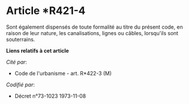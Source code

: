 # Article *R421-4

Sont également dispensés de toute formalité au titre du présent code, en raison de leur nature, les canalisations, lignes ou
câbles, lorsqu'ils sont souterrains.

**Liens relatifs à cet article**

_Cité par_:

  - Code de l'urbanisme - art. R*422-3 (M)

_Codifié par_:

  - Décret n°73-1023 1973-11-08

